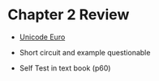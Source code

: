# Chapter 2 Review


* [Unicode Euro](http://www.fileformat.info/info/unicode/char/20aC/index.htm)

* Short circuit and example questionable

* Self Test in text book (p60)
